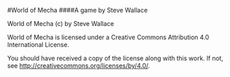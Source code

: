 #World of Mecha
####A game by Steve Wallace

World of Mecha (c) by Steve Wallace

World of Mecha is licensed under a
Creative Commons Attribution 4.0 International License.

You should have received a copy of the license along with this
work. If not, see <http://creativecommons.org/licenses/by/4.0/>. 